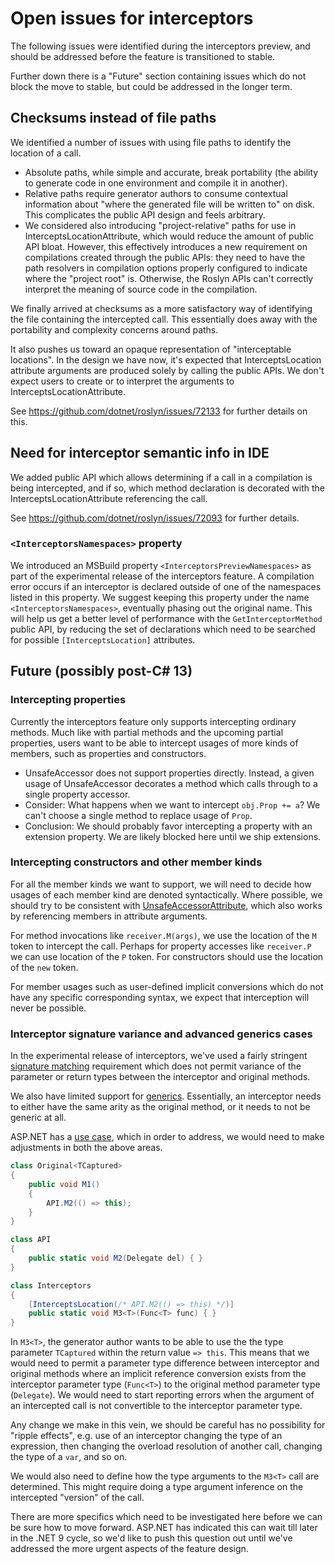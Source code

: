 # Open issues for interceptors

The following issues were identified during the interceptors preview, and should be addressed before the feature is transitioned to stable.

Further down there is a "Future" section containing issues which do not block the move to stable, but could be addressed in the longer term.

## Checksums instead of file paths

We identified a number of issues with using file paths to identify the location of a call.

- Absolute paths, while simple and accurate, break portability (the ability to generate code in one environment and compile it in another).
- Relative paths require generator authors to consume contextual information about "where the generated file will be written to" on disk. This complicates the public API design and feels arbitrary.
- We considered also introducing "project-relative" paths for use in InterceptsLocationAttribute, which would reduce the amount of public API bloat. However, this effectively introduces a new requirement on compilations created through the public APIs: they need to have the path resolvers in compilation options properly configured to indicate where the "project root" is. Otherwise, the Roslyn APIs can't correctly interpret the meaning of source code in the compilation.

We finally arrived at checksums as a more satisfactory way of identifying the file containing the intercepted call. This essentially does away with the portability and complexity concerns around paths.

It also pushes us toward an opaque representation of "interceptable locations". In the design we have now, it's expected that InterceptsLocation attribute arguments are produced solely by calling the public APIs. We don't expect users to create or to interpret the arguments to InterceptsLocationAttribute.

See https://github.com/dotnet/roslyn/issues/72133 for further details on this.

## Need for interceptor semantic info in IDE

We added public API which allows determining if a call in a compilation is being intercepted, and if so, which method declaration is decorated with the InterceptsLocationAttribute referencing the call.

See https://github.com/dotnet/roslyn/issues/72093 for further details.

### `<InterceptorsNamespaces>` property

We introduced an MSBuild property `<InterceptorsPreviewNamespaces>` as part of the experimental release of the interceptors feature. A compilation error occurs if an interceptor is declared outside of one of the namespaces listed in this property. We suggest keeping this property under the name `<InterceptorsNamespaces>`, eventually phasing out the original name. This will help us get a better level of performance with the `GetInterceptorMethod` public API, by reducing the set of declarations which need to be searched for possible `[InterceptsLocation]` attributes.

## Future (possibly post-C# 13)

### Intercepting properties
Currently the interceptors feature only supports intercepting ordinary methods. Much like with partial methods and the upcoming partial properties, users want to be able to intercept usages of more kinds of members, such as properties and constructors.

  - UnsafeAccessor does not support properties directly. Instead, a given usage of UnsafeAccessor decorates a method which calls through to a single property accessor.
  - Consider: What happens when we want to intercept `obj.Prop += a`? We can't choose a single method to replace usage of `Prop`.
  - Conclusion: We should probably favor intercepting a property with an extension property. We are likely blocked here until we ship extensions.

### Intercepting constructors and other member kinds

For all the member kinds we want to support, we will need to decide how usages of each member kind are denoted syntactically. Where possible, we should try to be consistent with [UnsafeAccessorAttribute](https://learn.microsoft.com/en-us/dotnet/api/system.runtime.compilerservices.unsafeaccessorattribute?view=net-8.0), which also works by referencing members in attribute arguments.

For method invocations like `receiver.M(args)`, we use the location of the `M` token to intercept the call. Perhaps for property accesses like `receiver.P` we can use location of the `P` token. For constructors should use the location of the `new` token.

For member usages such as user-defined implicit conversions which do not have any specific corresponding syntax, we expect that interception will never be possible.

### Interceptor signature variance and advanced generics cases

In the experimental release of interceptors, we've used a fairly stringent [signature matching](https://github.com/dotnet/roslyn/blob/main/docs/features/interceptors.md#signature-matching) requirement which does not permit variance of the parameter or return types between the interceptor and original methods.

We also have limited support for [generics](https://github.com/dotnet/roslyn/blob/main/docs/features/interceptors.md#arity). Essentially, an interceptor needs to either have the same arity as the original method, or it needs to not be generic at all.

ASP.NET has a [use case](https://github.com/dotnet/aspnetcore/issues/47338), which in order to address, we would need to make adjustments in both the above areas.

```cs
class Original<TCaptured>
{
    public void M1()
    {
        API.M2(() => this);
    }
}

class API
{
    public static void M2(Delegate del) { }
}

class Interceptors
{
    [InterceptsLocation(/* API.M2(() => this) */)]
    public static void M3<T>(Func<T> func) { }
}
```

In `M3<T>`, the generator author wants to be able to use the the type parameter `TCaptured` within the return value `=> this`. This means that we would need to permit a parameter type difference between interceptor and original methods where an implicit reference conversion exists from the interceptor parameter type (`Func<T>`) to the original method parameter type (`Delegate`). We would need to start reporting errors when the argument of an intercepted call is not convertible to the interceptor parameter type.

Any change we make in this vein, we should be careful has no possibility for "ripple effects", e.g. use of an interceptor changing the type of an expression, then changing the overload resolution of another call, changing the type of a `var`, and so on.

We would also need to define how the type arguments to the `M3<T>` call are determined. This might require doing a type argument inference on the intercepted "version" of the call.

There are more specifics which need to be investigated here before we can be sure how to move forward. ASP.NET has indicated this can wait till later in the .NET 9 cycle, so we'd like to push this question out until we've addressed the more urgent aspects of the feature design.

